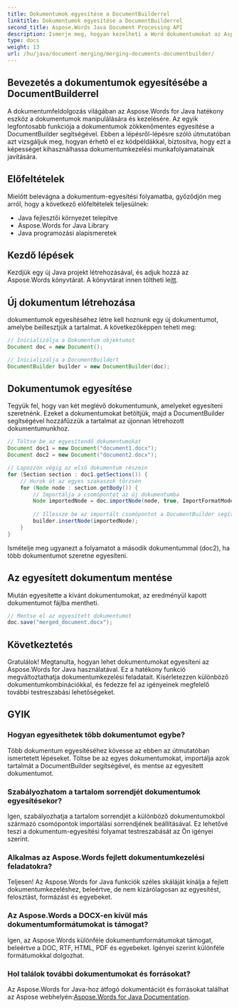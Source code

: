```yaml
---
title: Dokumentumok egyesítése a DocumentBuilderrel
linktitle: Dokumentumok egyesítése a DocumentBuilderrel
second_title: Aspose.Words Java Document Processing API
description: Ismerje meg, hogyan kezelheti a Word dokumentumokat az Aspose.Words for Java segítségével. Dokumentumokat hozhat létre, szerkeszthet, egyesíthet és konvertálhat programozottan Java nyelven.
type: docs
weight: 13
url: /hu/java/document-merging/merging-documents-documentbuilder/
---
```


## Bevezetés a dokumentumok egyesítésébe a DocumentBuilderrel

A dokumentumfeldolgozás világában az Aspose.Words for Java hatékony eszköz a dokumentumok manipulálására és kezelésére. Az egyik legfontosabb funkciója a dokumentumok zökkenőmentes egyesítése a DocumentBuilder segítségével. Ebben a lépésről-lépésre szóló útmutatóban azt vizsgáljuk meg, hogyan érhető el ez kódpéldákkal, biztosítva, hogy ezt a képességet kihasználhassa dokumentumkezelési munkafolyamatainak javítására.

## Előfeltételek

Mielőtt belevágna a dokumentum-egyesítési folyamatba, győződjön meg arról, hogy a következő előfeltételek teljesülnek:

- Java fejlesztői környezet telepítve
- Aspose.Words for Java Library
- Java programozási alapismeretek

## Kezdő lépések

 Kezdjük egy új Java projekt létrehozásával, és adjuk hozzá az Aspose.Words könyvtárat. A könyvtárat innen töltheti le[itt](https://releases.aspose.com/words/java/).

## Új dokumentum létrehozása

dokumentumok egyesítéséhez létre kell hoznunk egy új dokumentumot, amelybe beillesztjük a tartalmat. A következőképpen teheti meg:

```java
// Inicializálja a Dokumentum objektumot
Document doc = new Document();

// Inicializálja a DocumentBuildert
DocumentBuilder builder = new DocumentBuilder(doc);
```

## Dokumentumok egyesítése

Tegyük fel, hogy van két meglévő dokumentumunk, amelyeket egyesíteni szeretnénk. Ezeket a dokumentumokat betöltjük, majd a DocumentBuilder segítségével hozzáfűzzük a tartalmat az újonnan létrehozott dokumentumunkhoz.

```java
// Töltse be az egyesítendő dokumentumokat
Document doc1 = new Document("document1.docx");
Document doc2 = new Document("document2.docx");

// Lapozzon végig az első dokumentum részein
for (Section section : doc1.getSections()) {
    // Hurok át az egyes szakaszok törzsén
    for (Node node : section.getBody()) {
        // Importálja a csomópontot az új dokumentumba
        Node importedNode = doc.importNode(node, true, ImportFormatMode.KEEP_SOURCE_FORMATTING);
        
        // Illessze be az importált csomópontot a DocumentBuilder segítségével
        builder.insertNode(importedNode);
    }
}
```

Ismételje meg ugyanezt a folyamatot a második dokumentummal (doc2), ha több dokumentumot szeretne egyesíteni.

## Az egyesített dokumentum mentése

Miután egyesítette a kívánt dokumentumokat, az eredményül kapott dokumentumot fájlba mentheti.

```java
// Mentse el az egyesített dokumentumot
doc.save("merged_document.docx");
```

## Következtetés

Gratulálok! Megtanulta, hogyan lehet dokumentumokat egyesíteni az Aspose.Words for Java használatával. Ez a hatékony funkció megváltoztathatja dokumentumkezelési feladatait. Kísérletezzen különböző dokumentumkombinációkkal, és fedezze fel az igényeinek megfelelő további testreszabási lehetőségeket.

## GYIK

### Hogyan egyesíthetek több dokumentumot egybe?

Több dokumentum egyesítéséhez kövesse az ebben az útmutatóban ismertetett lépéseket. Töltse be az egyes dokumentumokat, importálja azok tartalmát a DocumentBuilder segítségével, és mentse az egyesített dokumentumot.

### Szabályozhatom a tartalom sorrendjét dokumentumok egyesítésekor?

Igen, szabályozhatja a tartalom sorrendjét a különböző dokumentumokból származó csomópontok importálási sorrendjének beállításával. Ez lehetővé teszi a dokumentum-egyesítési folyamat testreszabását az Ön igényei szerint.

### Alkalmas az Aspose.Words fejlett dokumentumkezelési feladatokra?

Teljesen! Az Aspose.Words for Java funkciók széles skáláját kínálja a fejlett dokumentumkezeléshez, beleértve, de nem kizárólagosan az egyesítést, felosztást, formázást és egyebeket.

### Az Aspose.Words a DOCX-en kívül más dokumentumformátumokat is támogat?

Igen, az Aspose.Words különféle dokumentumformátumokat támogat, beleértve a DOC, RTF, HTML, PDF és egyebeket. Igényei szerint különféle formátumokkal dolgozhat.

### Hol találok további dokumentumokat és forrásokat?

 Az Aspose.Words for Java-hoz átfogó dokumentációt és forrásokat találhat az Aspose webhelyén:[Aspose.Words for Java Documentation](https://reference.aspose.com/words/java/).